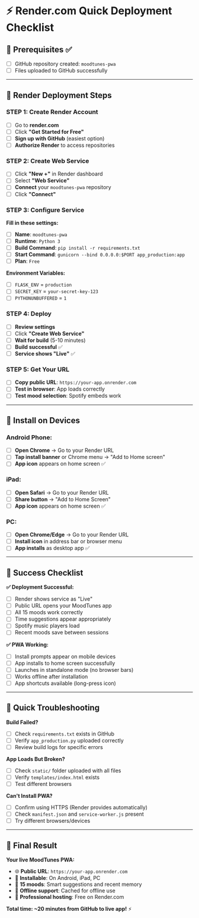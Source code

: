 # ⚡ Render.com Quick Deployment Checklist

## 🎯 Prerequisites ✅
- ☐ GitHub repository created: `moodtunes-pwa`
- ☐ Files uploaded to GitHub successfully

---

## 🚀 Render Deployment Steps

### **STEP 1: Create Render Account**
- ☐ Go to **render.com**
- ☐ Click **"Get Started for Free"**
- ☐ **Sign up with GitHub** (easiest option)
- ☐ **Authorize Render** to access repositories

### **STEP 2: Create Web Service**
- ☐ Click **"New +"** in Render dashboard
- ☐ Select **"Web Service"**
- ☐ **Connect** your `moodtunes-pwa` repository
- ☐ Click **"Connect"**

### **STEP 3: Configure Service**
**Fill in these settings:**
- ☐ **Name**: `moodtunes-pwa`
- ☐ **Runtime**: `Python 3`
- ☐ **Build Command**: `pip install -r requirements.txt`
- ☐ **Start Command**: `gunicorn --bind 0.0.0.0:$PORT app_production:app`
- ☐ **Plan**: `Free`

**Environment Variables:**
- ☐ `FLASK_ENV` = `production`
- ☐ `SECRET_KEY` = `your-secret-key-123`
- ☐ `PYTHONUNBUFFERED` = `1`

### **STEP 4: Deploy**
- ☐ **Review settings**
- ☐ Click **"Create Web Service"**
- ☐ **Wait for build** (5-10 minutes)
- ☐ **Build successful** ✅
- ☐ **Service shows "Live"** ✅

### **STEP 5: Get Your URL**
- ☐ **Copy public URL**: `https://your-app.onrender.com`
- ☐ **Test in browser**: App loads correctly
- ☐ **Test mood selection**: Spotify embeds work

---

## 📱 Install on Devices

### **Android Phone:**
- ☐ **Open Chrome** → Go to your Render URL
- ☐ **Tap install banner** or Chrome menu → "Add to Home screen"
- ☐ **App icon** appears on home screen ✅

### **iPad:**
- ☐ **Open Safari** → Go to your Render URL  
- ☐ **Share button** → "Add to Home Screen"
- ☐ **App icon** appears on home screen ✅

### **PC:**
- ☐ **Open Chrome/Edge** → Go to your Render URL
- ☐ **Install icon** in address bar or browser menu
- ☐ **App installs** as desktop app ✅

---

## 🎉 Success Checklist

**✅ Deployment Successful:**
- ☐ Render shows service as "Live"
- ☐ Public URL opens your MoodTunes app
- ☐ All 15 moods work correctly
- ☐ Time suggestions appear appropriately
- ☐ Spotify music players load
- ☐ Recent moods save between sessions

**✅ PWA Working:**
- ☐ Install prompts appear on mobile devices
- ☐ App installs to home screen successfully
- ☐ Launches in standalone mode (no browser bars)
- ☐ Works offline after installation
- ☐ App shortcuts available (long-press icon)

---

## 🚨 Quick Troubleshooting

**Build Failed?**
- ☐ Check `requirements.txt` exists in GitHub
- ☐ Verify `app_production.py` uploaded correctly
- ☐ Review build logs for specific errors

**App Loads But Broken?**
- ☐ Check `static/` folder uploaded with all files
- ☐ Verify `templates/index.html` exists
- ☐ Test different browsers

**Can't Install PWA?**
- ☐ Confirm using HTTPS (Render provides automatically)
- ☐ Check `manifest.json` and `service-worker.js` present
- ☐ Try different browsers/devices

---

## 🎵 Final Result

**Your live MoodTunes PWA:**
- 🌐 **Public URL**: `https://your-app.onrender.com`
- 📱 **Installable**: On Android, iPad, PC
- 🎵 **15 moods**: Smart suggestions and recent memory
- 📶 **Offline support**: Cached for offline use
- 🚀 **Professional hosting**: Free on Render.com

**Total time: ~20 minutes from GitHub to live app!** ⚡